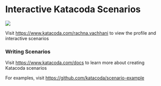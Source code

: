 # Interactive Katacoda Scenarios

[![](http://shields.katacoda.com/katacoda/rachna.vachhani/count.svg)](https://www.katacoda.com/rachna.vachhani "Get your profile on Katacoda.com")

Visit https://www.katacoda.com/rachna.vachhani to view the profile and interactive scenarios

### Writing Scenarios
Visit https://www.katacoda.com/docs to learn more about creating Katacoda scenarios

For examples, visit https://github.com/katacoda/scenario-example
